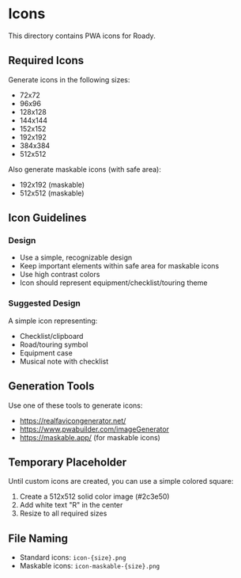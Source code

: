 # Icons

This directory contains PWA icons for Roady.

## Required Icons

Generate icons in the following sizes:
- 72x72
- 96x96
- 128x128
- 144x144
- 152x152
- 192x192
- 384x384
- 512x512

Also generate maskable icons (with safe area):
- 192x192 (maskable)
- 512x512 (maskable)

## Icon Guidelines

### Design
- Use a simple, recognizable design
- Keep important elements within safe area for maskable icons
- Use high contrast colors
- Icon should represent equipment/checklist/touring theme

### Suggested Design
A simple icon representing:
- Checklist/clipboard
- Road/touring symbol
- Equipment case
- Musical note with checklist

## Generation Tools

Use one of these tools to generate icons:
- https://realfavicongenerator.net/
- https://www.pwabuilder.com/imageGenerator
- https://maskable.app/ (for maskable icons)

## Temporary Placeholder

Until custom icons are created, you can use a simple colored square:
1. Create a 512x512 solid color image (#2c3e50)
2. Add white text "R" in the center
3. Resize to all required sizes

## File Naming

- Standard icons: `icon-{size}.png`
- Maskable icons: `icon-maskable-{size}.png`
